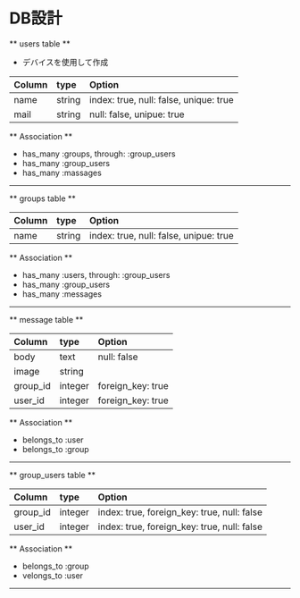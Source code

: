 # DB設計

** users table **
* デバイスを使用して作成

| Column | type   | Option |
|:--|:--|:---|
| name   | string | index: true, null: false, unique: true |
| mail   | string | null: false, unipue: true              |

** Association **
* has_many :groups, through: :group_users
* has_many :group_users
* has_many :massages
***

** groups table **

| Column | type | Option |
|:--|:--|:--|
| name | string | index: true, null: false, unipue: true |

** Association **
* has_many :users, through: :group_users
* has_many :group_users
* has_many :messages
***

** message table **

| Column   | type    | Option |
|:--|:--|:--|
| body     | text    | null: false |
| image    | string  |  |
| group_id | integer | foreign_key: true |
| user_id  | integer | foreign_key: true |

** Association **
* belongs_to :user
* belongs_to :group
***

** group_users table **

| Column    | type    | Option |
|:--|:--|:--|
| group_id  | integer | index: true, foreign_key: true, null: false |
| user_id   | integer | index: true, foreign_key: true, null: false |

** Association **
* belongs_to :group
* velongs_to :user
***

